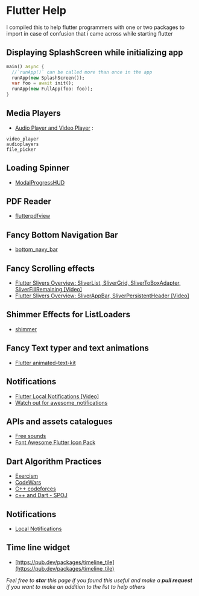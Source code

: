 # Flutter Help
I compiled this to help flutter programmers with one or two packages to import in case of confusion that i came across while 
starting flutter
## Displaying SplashScreen while initializing app
```dart
main() async {
  //`runApp()` can be called more than once in the app
  runApp(new SplashScreen());
  var foo = await init();
  runApp(new FullApp(foo: foo));
}
```
## Media Players
- [Audio Player and Video Player](https://www.codementor.io/@ponnamkarthik3/flutter-media-playback-audio-video-yvgzj7516) :
```
video_player
audioplayers
file_picker
```
## Loading Spinner
- [ModalProgressHUD](https://pub.dev/packages/modal_progress_hud)
## PDF Reader
- [flutterpdfview](https://pub.dev/packages/flutter_pdfview)
## Fancy Bottom Navigation Bar
- [bottom_navy_bar](https://pub.dev/packages/bottom_navy_bar)
## Fancy Scrolling effects
- [Flutter Slivers Overview: SliverList, SliverGrid, SliverToBoxAdapter, SliverFillRemaining [Video]](https://www.youtube.com/watch?v=k2v3gxtMlDE)
- [Flutter Slivers Overview: SliverAppBar, SliverPersistentHeader [Video]](https://www.youtube.com/watch?v=E3-WdYBrEDc)  
## Shimmer Effects for ListLoaders
- [shimmer](https://pub.dev/packages/shimmer)
## Fancy Text typer and text animations
- [Flutter animated-text-kit](https://pub.dev/packages/animated_text_kit)
## Notifications
- [Flutter Local Notifications [Video]](https://www.youtube.com/watch?v=950jZeaqbdU)
- [Watch out for awesome_notifications](https://pub.dev/packages/awesome_notifications)
## APIs and assets catalogues
- [Free sounds](https://freesound.org/)
- [Font Awesome Flutter Icon Pack](https://pub.dev/packages/font_awesome_flutter)
## Dart Algorithm Practices 
- [Exercism](https://exercism.io/tracks/dart)
- [CodeWars](https://www.codewars.com/dashboard)
- [C++ codeforces](codeforces.com)
- [c++ and Dart - SPOJ](https://www.spoj.com/problems/classical/)
## Notifications
- [Local Notifications](https://pub.dev/packages/flutter_local_notifications)
## Time line widget
- [https://pub.dev/packages/timeline_tile](https://pub.dev/packages/timeline_tile)  

*Feel free to **star** this page if you found this useful and make a **pull request** if you want to make an addition to the list to help others*
